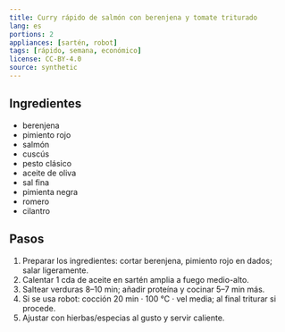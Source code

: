 ```yaml
---
title: Curry rápido de salmón con berenjena y tomate triturado
lang: es
portions: 2
appliances: [sartén, robot]
tags: [rápido, semana, económico]
license: CC-BY-4.0
source: synthetic
---
```

## Ingredientes
- berenjena
- pimiento rojo
- salmón
- cuscús
- pesto clásico
- aceite de oliva
- sal fina
- pimienta negra
- romero
- cilantro

## Pasos
1. Preparar los ingredientes: cortar berenjena, pimiento rojo en dados; salar ligeramente.
2. Calentar 1 cda de aceite en sartén amplia a fuego medio-alto.
3. Saltear verduras 8–10 min; añadir proteína y cocinar 5–7 min más.
4. Si se usa robot: cocción 20 min · 100 °C · vel media; al final triturar si procede.
5. Ajustar con hierbas/especias al gusto y servir caliente.
